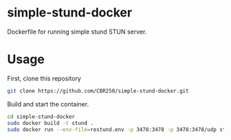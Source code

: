 # simple-stund-docker

Dockerfile for running simple stund STUN server.

# Usage
First, clone this repository

```sh
git clone https://github.com/CBR250/simple-stund-docker.git
```

Build and start the container.

```sh
cd simple-stund-docker
sudo docker build -t stund .
sudo docker run --env-file=restund.env -p 3478:3478 -p 3478:3478/udp stund:latest
```

